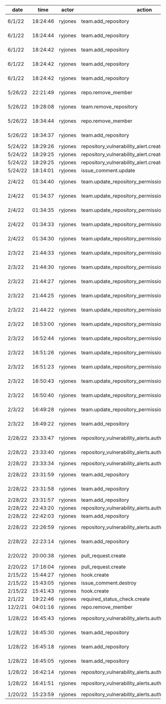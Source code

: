 | date    | time     | actor   | action                                                 | repo                               | user           | data.team                           | data.new_repo_permission | data.old_repo_permission |
| ------- | -------- | ------- | ------------------------------------------------------ | ---------------------------------- | -------------- | ----------------------------------- | ------------------------ | ------------------------ |
| 6/1/22  | 18:24:46 | ryjones | team.add_repository                                    | hyperledger/besu-errorprone-checks |                | hyperledger/security-managers       |                          |                          |
| 6/1/22  | 18:24:44 | ryjones | team.add_repository                                    | hyperledger/besu-native            |                | hyperledger/security-managers       |                          |                          |
| 6/1/22  | 18:24:42 | ryjones | team.add_repository                                    | hyperledger/besu                   |                | hyperledger/security-managers       |                          |                          |
| 6/1/22  | 18:24:42 | ryjones | team.add_repository                                    | hyperledger/besu-docs              |                | hyperledger/security-managers       |                          |                          |
| 6/1/22  | 18:24:42 | ryjones | team.add_repository                                    | hyperledger/homebrew-besu          |                | hyperledger/security-managers       |                          |                          |
| 5/26/22 | 22:21:49 | ryjones | repo.remove_member                                     | hyperledger/besu-native            | benjamincburns |                                     |                          |                          |
| 5/26/22 | 19:28:08 | ryjones | team.remove_repository                                 | hyperledger/besu-native            |                | hyperledger/besu-native-maintainers |                          |                          |
| 5/26/22 | 18:34:44 | ryjones | repo.remove_member                                     | hyperledger/besu-native            | atoulme        |                                     |                          |                          |
| 5/26/22 | 18:34:37 | ryjones | team.add_repository                                    | hyperledger/besu-native            |                | hyperledger/besu-maintainers        |                          |                          |
| 5/24/22 | 18:29:26 | ryjones | repository_vulnerability_alert.create                  | hyperledger/besu-docs              |                |                                     |                          |                          |
| 5/24/22 | 18:29:25 | ryjones | repository_vulnerability_alert.create                  | hyperledger/besu-docs              |                |                                     |                          |                          |
| 5/24/22 | 18:29:25 | ryjones | repository_vulnerability_alert.create                  | hyperledger/besu-docs              |                |                                     |                          |                          |
| 5/24/22 | 18:14:01 | ryjones | issue_comment.update                                   | hyperledger/besu                   |                |                                     |                          |                          |
| 2/4/22  | 01:34:40 | ryjones | team.update_repository_permission                      | hyperledger/homebrew-besu          | ryjones        | hyperledger/besu-triage             | write                    | maintain                 |
| 2/4/22  | 01:34:37 | ryjones | team.update_repository_permission                      | hyperledger/besu-native            | ryjones        | hyperledger/besu-triage             | write                    | maintain                 |
| 2/4/22  | 01:34:35 | ryjones | team.update_repository_permission                      | hyperledger/besu-errorprone-checks | ryjones        | hyperledger/besu-triage             | write                    | maintain                 |
| 2/4/22  | 01:34:33 | ryjones | team.update_repository_permission                      | hyperledger/besu-docs              | ryjones        | hyperledger/besu-triage             | write                    | maintain                 |
| 2/4/22  | 01:34:30 | ryjones | team.update_repository_permission                      | hyperledger/besu                   | ryjones        | hyperledger/besu-triage             | write                    | maintain                 |
| 2/3/22  | 21:44:33 | ryjones | team.update_repository_permission                      | hyperledger/besu-errorprone-checks | ryjones        | hyperledger/besu-triage             | maintain                 | triage                   |
| 2/3/22  | 21:44:30 | ryjones | team.update_repository_permission                      | hyperledger/besu                   | ryjones        | hyperledger/besu-triage             | maintain                 | triage                   |
| 2/3/22  | 21:44:27 | ryjones | team.update_repository_permission                      | hyperledger/besu-docs              | ryjones        | hyperledger/besu-triage             | maintain                 | triage                   |
| 2/3/22  | 21:44:25 | ryjones | team.update_repository_permission                      | hyperledger/besu-native            | ryjones        | hyperledger/besu-triage             | maintain                 | triage                   |
| 2/3/22  | 21:44:22 | ryjones | team.update_repository_permission                      | hyperledger/homebrew-besu          | ryjones        | hyperledger/besu-triage             | maintain                 | triage                   |
| 2/3/22  | 16:53:00 | ryjones | team.update_repository_permission                      | hyperledger/homebrew-besu          | ryjones        | hyperledger/besu-maintainers        | maintain                 | write                    |
| 2/3/22  | 16:52:44 | ryjones | team.update_repository_permission                      | hyperledger/besu                   | ryjones        | hyperledger/besu-maintainers        | maintain                 | write                    |
| 2/3/22  | 16:51:26 | ryjones | team.update_repository_permission                      | hyperledger/besu                   | ryjones        | hyperledger/besu-contributors       | triage                   | write                    |
| 2/3/22  | 16:51:23 | ryjones | team.update_repository_permission                      | hyperledger/besu-docs              | ryjones        | hyperledger/besu-contributors       | triage                   | write                    |
| 2/3/22  | 16:50:43 | ryjones | team.update_repository_permission                      | hyperledger/besu-errorprone-checks | ryjones        | hyperledger/besu-contributors       | triage                   | read                     |
| 2/3/22  | 16:50:40 | ryjones | team.update_repository_permission                      | hyperledger/besu-native            | ryjones        | hyperledger/besu-contributors       | triage                   | write                    |
| 2/3/22  | 16:49:28 | ryjones | team.update_repository_permission                      | hyperledger/besu-errorprone-checks | ryjones        | hyperledger/besu-triage             | triage                   | maintain                 |
| 2/3/22  | 16:49:22 | ryjones | team.add_repository                                    | hyperledger/besu-errorprone-checks |                | hyperledger/besu-triage             |                          |                          |
| 2/28/22 | 23:33:47 | ryjones | repository_vulnerability_alerts.authorized_users_teams | hyperledger/besu-native            |                |                                     |                          |                          |
| 2/28/22 | 23:33:40 | ryjones | repository_vulnerability_alerts.authorized_users_teams | hyperledger/besu-errorprone-checks |                |                                     |                          |                          |
| 2/28/22 | 23:33:34 | ryjones | repository_vulnerability_alerts.authorized_users_teams | hyperledger/besu-docs              |                |                                     |                          |                          |
| 2/28/22 | 23:31:59 | ryjones | team.add_repository                                    | hyperledger/besu-native            |                | hyperledger/tsc                     |                          |                          |
| 2/28/22 | 23:31:58 | ryjones | team.add_repository                                    | hyperledger/besu-errorprone-checks |                | hyperledger/tsc                     |                          |                          |
| 2/28/22 | 23:31:57 | ryjones | team.add_repository                                    | hyperledger/besu-docs              |                | hyperledger/tsc                     |                          |                          |
| 2/28/22 | 22:43:20 | ryjones | repository_vulnerability_alerts.authorized_users_teams | hyperledger/besu                   |                |                                     |                          |                          |
| 2/28/22 | 22:42:03 | ryjones | team.add_repository                                    | hyperledger/besu                   |                | hyperledger/tsc                     |                          |                          |
| 2/28/22 | 22:26:59 | ryjones | repository_vulnerability_alerts.authorized_users_teams | hyperledger/homebrew-besu          |                |                                     |                          |                          |
| 2/28/22 | 22:23:14 | ryjones | team.add_repository                                    | hyperledger/homebrew-besu          |                | hyperledger/tsc                     |                          |                          |
| 2/20/22 | 20:00:38 | ryjones | pull_request.create                                    | hyperledger/homebrew-besu          | ryjones        |                                     |                          |                          |
| 2/20/22 | 17:16:04 | ryjones | pull_request.create                                    | hyperledger/besu                   | ryjones        |                                     |                          |                          |
| 2/15/22 | 15:44:27 | ryjones | hook.create                                            | hyperledger/besu-docs              |                |                                     |                          |                          |
| 2/15/22 | 15:43:05 | ryjones | issue_comment.destroy                                  | hyperledger/besu                   |                |                                     |                          |                          |
| 2/15/22 | 15:41:43 | ryjones | hook.create                                            | hyperledger/besu                   |                |                                     |                          |                          |
| 2/1/22  | 19:22:46 | ryjones | required_status_check.create                           | hyperledger/besu-docs              |                |                                     |                          |                          |
| 12/2/21 | 04:01:16 | ryjones | repo.remove_member                                     | hyperledger/besu                   | siladu         |                                     |                          |                          |
| 1/28/22 | 16:45:43 | ryjones | repository_vulnerability_alerts.authorized_users_teams | hyperledger/besu-errorprone-checks |                |                                     |                          |                          |
| 1/28/22 | 16:45:30 | ryjones | team.add_repository                                    | hyperledger/besu-errorprone-checks |                | hyperledger/besu-contributors       |                          |                          |
| 1/28/22 | 16:45:18 | ryjones | team.add_repository                                    | hyperledger/besu-errorprone-checks |                | hyperledger/besu-maintainers        |                          |                          |
| 1/28/22 | 16:45:05 | ryjones | team.add_repository                                    | hyperledger/besu-errorprone-checks |                | hyperledger/besu-admin              |                          |                          |
| 1/28/22 | 16:42:14 | ryjones | repository_vulnerability_alerts.authorized_users_teams | hyperledger/besu-docs              |                |                                     |                          |                          |
| 1/28/22 | 16:41:51 | ryjones | repository_vulnerability_alerts.authorized_users_teams | hyperledger/besu-native            |                |                                     |                          |                          |
| 1/20/22 | 15:23:59 | ryjones | repository_vulnerability_alerts.authorized_users_teams | hyperledger/besu                   |                |                                     |                          |                          |
